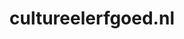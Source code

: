 ---
layout: post
title:  "cultureelerfgoed.nl"
internal_url:  "/dutchgov/cultureelerfgoed.nl.html"
subdomains_count: 93
all_subdomains_count: 126
urls_count: 78
ssl_rank: 92.166666666667
http_rank: 52.974358974359
url_link: /data/cultureelerfgoed.nl/urls.txt
all_subdomains_link: /data/cultureelerfgoed.nl/all_subdomains.txt
subdomains_link: /data/cultureelerfgoed.nl/subdomains.txt
categories: dutchgov
---